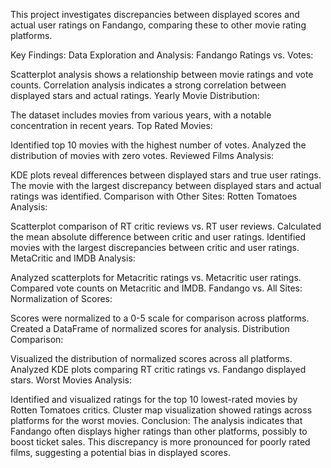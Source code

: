 This project investigates discrepancies between displayed scores and actual user ratings on Fandango, comparing these to other movie rating platforms.

Key Findings:
Data Exploration and Analysis:
Fandango Ratings vs. Votes:

Scatterplot analysis shows a relationship between movie ratings and vote counts.
Correlation analysis indicates a strong correlation between displayed stars and actual ratings.
Yearly Movie Distribution:

The dataset includes movies from various years, with a notable concentration in recent years.
Top Rated Movies:

Identified top 10 movies with the highest number of votes.
Analyzed the distribution of movies with zero votes.
Reviewed Films Analysis:

KDE plots reveal differences between displayed stars and true user ratings.
The movie with the largest discrepancy between displayed stars and actual ratings was identified.
Comparison with Other Sites:
Rotten Tomatoes Analysis:

Scatterplot comparison of RT critic reviews vs. RT user reviews.
Calculated the mean absolute difference between critic and user ratings.
Identified movies with the largest discrepancies between critic and user ratings.
MetaCritic and IMDB Analysis:

Analyzed scatterplots for Metacritic ratings vs. Metacritic user ratings.
Compared vote counts on Metacritic and IMDB.
Fandango vs. All Sites:
Normalization of Scores:

Scores were normalized to a 0-5 scale for comparison across platforms.
Created a DataFrame of normalized scores for analysis.
Distribution Comparison:

Visualized the distribution of normalized scores across all platforms.
Analyzed KDE plots comparing RT critic ratings vs. Fandango displayed stars.
Worst Movies Analysis:

Identified and visualized ratings for the top 10 lowest-rated movies by Rotten Tomatoes critics.
Cluster map visualization showed ratings across platforms for the worst movies.
Conclusion:
The analysis indicates that Fandango often displays higher ratings than other platforms, possibly to boost ticket sales. This discrepancy is more pronounced for poorly rated films, suggesting a potential bias in displayed scores.

